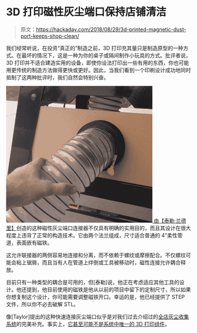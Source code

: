 # 3D 打印磁性灰尘端口保持店铺清洁

> 原文：<https://hackaday.com/2018/08/29/3d-printed-magnetic-dust-port-keeps-shop-clean/>

我们经常听说，在投资“真正的”制造之前，3D 打印充其量只是制造原型的一种方式。在最坏的情况下，这是一种为你的桌子或隔间制作小玩具的方式。批评者说，3D 打印并不适合建造实用的设备，即使你设法打印出一些有用的东西，你也可能用更传统的制造方法做得更快或更好。因此，当我们看到一个印刷设计成功地同时抵制了这两种批评时，我们自然会特别兴奋。

[![](img/446927b5542dfeea36f88037b9c18cb0.png) ](https://hackaday.com/wp-content/uploads/2018/08/3ddust_detail1.jpg) [由【泰勒·兰德里】](https://www.thingiverse.com/thing:3060812)创造的这种磁性灰尘端口连接器不仅具有明确的实用目的，而且其设计在很大程度上违背了正常的构造技术。它由两个法兰组成，尺寸适合普通的 4”柔性管道，表面嵌有磁铁。

这允许联接器的两侧容易地连接和分离，而不依赖于螺纹或摩擦配合。不仅螺纹可能会粘上锯屑，而且当有人在管道上绊倒或工具被移动时，磁性连接允许耦合释放。

目前只有一种类型的耦合是可用的，但[泰勒]说，他正在考虑适应其他工具的设计。他还提到，他目前使用的磁铁是他从以前的项目中留下的定制尺寸，所以如果你想复制这个设计，你可能需要调整磁铁开口。幸运的是，他已经提供了 STEP 文件，所以你不必去破解 STL。

像[Taylor]提出的这种快速连接灰尘端口似乎是对我们过去介绍过的[全店灰尘收集系统](https://hackaday.com/2018/01/05/automatic-dust-collection-for-the-whole-shop/)的完美补充。事实上，[它甚至可能不是系统中唯一的 3D 打印组件](https://hackaday.com/2014/04/10/3d-printed-cyclone-dust-separator/)。